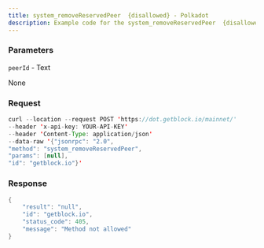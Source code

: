 ```yaml
---
title: system_removeReservedPeer  {disallowed} - Polkadot
description: Example code for the system_removeReservedPeer  {disallowed} json-rpc method. Сomplete guide on how to use system_removeReservedPeer  {disallowed} json-rpc in GetBlock.io Web3 documentation.
---
```


### Parameters


`peerId` - Text

None

### Request

``` java
curl --location --request POST 'https://dot.getblock.io/mainnet/' 
--header 'x-api-key: YOUR-API-KEY' 
--header 'Content-Type: application/json' 
--data-raw '{"jsonrpc": "2.0",
"method": "system_removeReservedPeer",
"params": [null],
"id": "getblock.io"}'
```

###  Response

``` java
{
    "result": "null",
    "id": "getblock.io",
    "status_code": 405,
    "message": "Method not allowed"
}
```

